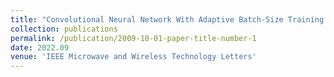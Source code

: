 ```yaml
---
title: "Convolutional Neural Network With Adaptive Batch-Size Training Technique for High-Dimensional Inverse Modeling of Microwave Filters"
collection: publications
permalink: /publication/2009-10-01-paper-title-number-1
date: 2022.09
venue: 'IEEE Microwave and Wireless Technology Letters'
---
```

